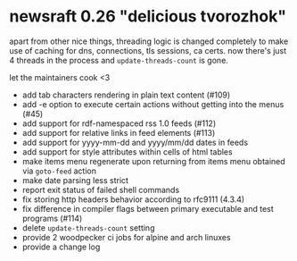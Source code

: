 # newsraft 0.26 "delicious tvorozhok"

apart from other nice things, threading logic is changed completely to make use of caching for dns, connections, tls sessions, ca certs. now there's just 4 threads in the process and `update-threads-count` is gone.

let the maintainers cook <3

* add tab characters rendering in plain text content (#109)
* add -e option to execute certain actions without getting into the menus (#45)
* add support for rdf-namespaced rss 1.0 feeds (#112)
* add support for relative links in feed elements (#113)
* add support for yyyy-mm-dd and yyyy/mm/dd dates in feeds
* add support for style attributes within cells of html tables
* make items menu regenerate upon returning from items menu obtained via `goto-feed` action
* make date parsing less strict
* report exit status of failed shell commands
* fix storing http headers behavior according to rfc9111 (4.3.4)
* fix difference in compiler flags between primary executable and test programs (#114)
* delete `update-threads-count` setting
* provide 2 woodpecker ci jobs for alpine and arch linuxes
* provide a change log
